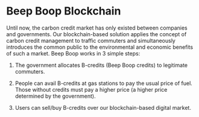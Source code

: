 # Beep Boop Blockchain

Until now, the carbon credit market has only existed between companies and governments. Our blockchain-based solution applies the concept of carbon credit management to traffic commuters and simultaneously introduces the common public to the environmental and economic benefits of such a market.
Beep Boop works in 3 simple steps:
1) The government allocates B-credits (Beep Boop credits) to legitimate commuters.

2) People can avail B-credits at gas stations to pay the usual price of fuel. Those without credits must pay a higher price (a higher price determined by the government).

3) Users can sell/buy B-credits over our blockchain-based digital market.
